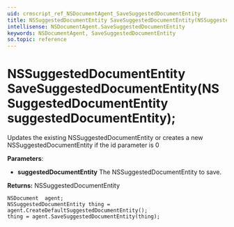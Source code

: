 ```yaml
---
uid: crmscript_ref_NSDocumentAgent_SaveSuggestedDocumentEntity
title: NSSuggestedDocumentEntity SaveSuggestedDocumentEntity(NSSuggestedDocumentEntity suggestedDocumentEntity);
intellisense: NSDocumentAgent.SaveSuggestedDocumentEntity
keywords: NSDocumentAgent, SaveSuggestedDocumentEntity
so.topic: reference
---
```


# NSSuggestedDocumentEntity SaveSuggestedDocumentEntity(NSSuggestedDocumentEntity suggestedDocumentEntity);
	  
Updates the existing NSSuggestedDocumentEntity or creates a new NSSuggestedDocumentEntity if the id parameter is 0
	  
**Parameters**:
 - **suggestedDocumentEntity** The NSSuggestedDocumentEntity to save.

**Returns:** NSSuggestedDocumentEntity

```crmscript
NSDocument  agent;
NSSuggestedDocumentEntity thing = agent.CreateDefaultSuggestedDocumentEntity();
thing = agent.SaveSuggestedDocumentEntity(thing);
```

